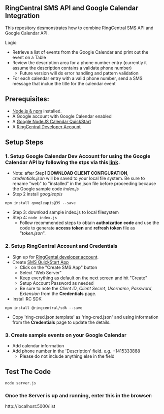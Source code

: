 ## RingCentral SMS API and Google Calendar Integration

This repository desmonstrates how to combine RingCentral SMS API and Google Calendar API. 

Logic:
* Retrieve a list of events from the Google Calendar and print out the event on a Table 
* Review the description area for a phone number entry (currently it assume the description contains a validate phone number)
  * Future version will do error handling and pattern validation
* For each calendar entry with a valid phone number, send a SMS message that inclue the title for the calendar event

## Prerequisites:
* [Node.js & npm](https://docs.npmjs.com/downloading-and-installing-node-js-and-npm) installed.
* A Google account with Google Calendar enabled
* A [Google NodeJS Calendar QuickStart](https://developers.google.com/calendar/quickstart/nodejs)
* A [RingCentral Developer Account](https://developers.ringcentral.com/)

## Setup Steps
### 1. Setup Google Calendar Dev Account for using the Google Calendar API by following the stps via this [link](https://developers.google.com/calendar/quickstart/nodejs).
*  Note: after Step1 **DOWNLOAD CLIENT CONFIGURATION**, *credentials.json* will be saved to your local file system.  Be sure to rename "web" to "installed" in the json file before proceeding because the Google sample code *index.js* 
*  Step 2 install *googleapis*
```
npm install googleapis@39 --save
```
* Step 3: download sample index.js to local filesystem
* Step 4: `` node index.js `` 
  * Follow recommended steps to obtain **authoization code** and use the code to generate **access token** and **refresh token** file as "*token.json*".


### 2. Setup RingCentral Account and Credentials
* Sign up for [RingCental developer account](https://developers.ringcentral.com/).
* Create [SMS QuickStart App](https://developers.ringcentral.com/guide/messaging/quick-start/node)
  * Click on the "Create SMS App" button
  * Select "Web Server"
  * Keep everything as default on the next screen and hit "Create"
  * Setup Account Password as needed
  * Be sure to note the *Client ID*, *Client Secret*, *Username*, *Password*, *Extension* from the **Credentials** page.
* Install RC SDK
```
npm install @ringcentral/sdk --save
```
* Copy 'ring-cred.json.template' as 'ring-cred.json' and using information from the **Credentials** page to update the details.

### 3. Create sample events on your Google Calendar
* Add calendar information
* Add phone number in the 'Description' field.  e.g. +1415333888
  * Please do not include anything else in the field

## Test The Code
```
node server.js
```
### Once the Server is up and running, enter this in the browser: 
http://localhost:5000/list






